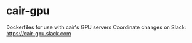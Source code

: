 # cair-gpu
Dockerfiles for use with cair's GPU servers
Coordinate changes on Slack: <https://cair-gpu.slack.com>
